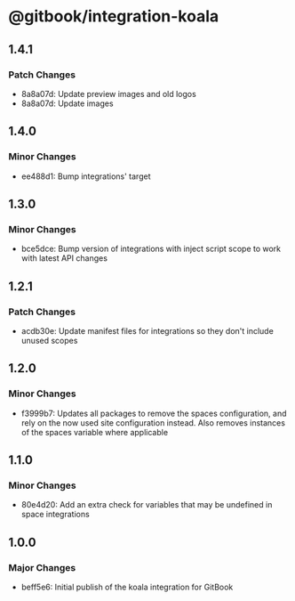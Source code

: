 # @gitbook/integration-koala

## 1.4.1

### Patch Changes

- 8a8a07d: Update preview images and old logos
- 8a8a07d: Update images

## 1.4.0

### Minor Changes

- ee488d1: Bump integrations' target

## 1.3.0

### Minor Changes

- bce5dce: Bump version of integrations with inject script scope to work with latest API changes

## 1.2.1

### Patch Changes

- acdb30e: Update manifest files for integrations so they don't include unused scopes

## 1.2.0

### Minor Changes

- f3999b7: Updates all packages to remove the spaces configuration, and rely on the now used site configuration instead. Also removes instances of the spaces variable where applicable

## 1.1.0

### Minor Changes

- 80e4d20: Add an extra check for variables that may be undefined in space integrations

## 1.0.0

### Major Changes

- beff5e6: Initial publish of the koala integration for GitBook
